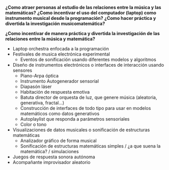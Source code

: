 **¿Como atraer personas al estudio de las relaciones entre la música y las matemáticas?**
**¿Como incentivar el uso del computador (laptop) como instrumento musical desde la programación?**
**¿Como hacer práctica y divertida la investigación musicomatemática?**

**¿Como incentivar de manera práctica y divertida la investigación de las relaciones entre la música y matemática?** 
 
- Laptop orchestra enfocada a la programación 
- Festivales de musica electrónica experimental
  - Eventos de sonificación usando diferentes modelos y algoritmos 
- Diseño de instrumentos electrónicos o interfaces de interacción usando sensores
  - Piano-Arpa óptica 
  - Instrumento Autogenerador sensorial
  - Diapasón láser
  - Habitación de respuesta emotiva
  - Batuta director de orquesta de luz, que genere música (aleatoria, generativa, fractal...)
  - Construcción de interfaces de todo tipo para usar en modelos matemáticos como datos generativos
  - Autoplaylist que responda a parámetros sensoriales
  - Color o tono
- Visualizaciones de datos musicales o sonificación de estructuras matemáticas
  - Analizador gráfico de forma musical 
  - Sonificación de estructuras matemáticas simples / ¿a que suena la matemática? / simulaciones
- Juegos de respuesta sonora autónoma
- Acompañante improvisador aleatorio
